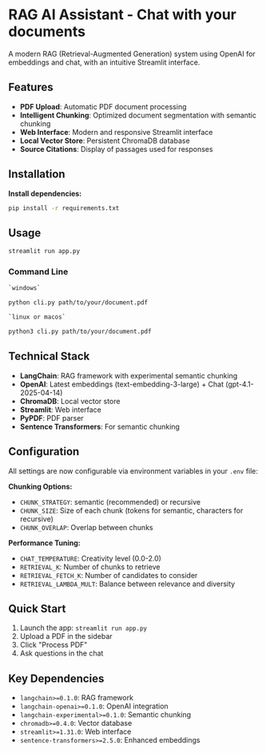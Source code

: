 # RAG AI Assistant - Chat with your documents

A modern RAG (Retrieval-Augmented Generation) system using OpenAI for embeddings and chat, with an intuitive Streamlit interface.

## Features

- **PDF Upload**: Automatic PDF document processing
- **Intelligent Chunking**: Optimized document segmentation with semantic chunking
- **Web Interface**: Modern and responsive Streamlit interface
- **Local Vector Store**: Persistent ChromaDB database
- **Source Citations**: Display of passages used for responses

## Installation

**Install dependencies:**

```bash
pip install -r requirements.txt
```

## Usage

```bash
streamlit run app.py
```

### Command Line

```bash
`windows`

python cli.py path/to/your/document.pdf

`linux or macos`

python3 cli.py path/to/your/document.pdf
```

## Technical Stack

- **LangChain**: RAG framework with experimental semantic chunking
- **OpenAI**: Latest embeddings (text-embedding-3-large) + Chat (gpt-4.1-2025-04-14)
- **ChromaDB**: Local vector store
- **Streamlit**: Web interface
- **PyPDF**: PDF parser
- **Sentence Transformers**: For semantic chunking

## Configuration

All settings are now configurable via environment variables in your `.env` file:

**Chunking Options:**

- `CHUNK_STRATEGY`: semantic (recommended) or recursive
- `CHUNK_SIZE`: Size of each chunk (tokens for semantic, characters for recursive)
- `CHUNK_OVERLAP`: Overlap between chunks

**Performance Tuning:**

- `CHAT_TEMPERATURE`: Creativity level (0.0-2.0)
- `RETRIEVAL_K`: Number of chunks to retrieve
- `RETRIEVAL_FETCH_K`: Number of candidates to consider
- `RETRIEVAL_LAMBDA_MULT`: Balance between relevance and diversity

## Quick Start

1. Launch the app: `streamlit run app.py`
2. Upload a PDF in the sidebar
3. Click "Process PDF"
4. Ask questions in the chat

## Key Dependencies

- `langchain>=0.1.0`: RAG framework
- `langchain-openai>=0.1.0`: OpenAI integration
- `langchain-experimental>=0.1.0`: Semantic chunking
- `chromadb>=0.4.0`: Vector database
- `streamlit>=1.31.0`: Web interface
- `sentence-transformers>=2.5.0`: Enhanced embeddings
